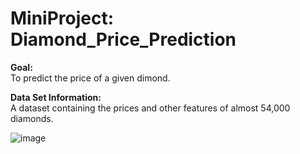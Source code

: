 # MiniProject: Diamond_Price_Prediction

**Goal:**<br>
To predict the price of a given dimond.

**Data Set Information:**<br>
A dataset containing the prices and other features of almost 54,000 diamonds.

![image](https://user-images.githubusercontent.com/101883942/179085651-2e47632e-f205-408f-8fe0-5b279b652254.png)
